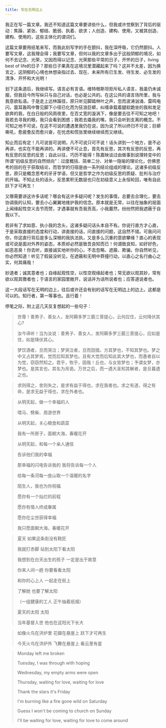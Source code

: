 ```yaml
---
title: 写在无明边上
---
```


我正在写一篇文章。<!--more-->我还不知道这篇文章要讲些什么，但我或许觉察到了背后的驱动：焦躁、紧张、郁结、脆弱、执着、欲求；人创造、建构、使用，又被其创造、建构、使用的，这些主体化的谓词们。

这篇文章要用纸笔来写，而我此刻写字的手在颤抖，我在深呼吸，它仍然颤抖。人要写文章，这我理会得；我要写文章，但何以我的文章多出于这般阴郁的境况，如何不去记念、光荣，又因而得以记念、光荣那些平常的日子，开怀的日子，living best of life的日子？那些日子果真在这境况里潜藏起来了吗？这并不太差，因为换言之，这阴郁的心境也休想染指过去、现在、未来所有已生发、待生发、必生发的清净、开怀和大光明！

划下这条道后，我继续写。语言必有言语。维特根斯坦拒斥私人语言，我虽仍未诚服，但我目今所写纵只与自己对话，也必是公共的。在这公共的语言场所里，我与我意欲私语。于是走上远林蹊径，原只听见脚踏林叶之声，忽而波涛汹涌、雷鸣电闪，震耳轰鸣中瞥见脚下小径已化而为狂浪巨蟒，纠缠承载着腿软跪坐的我和发足欲奔的我，在白日般的风雨夜里，在百丈宽的漩涡下，像是要去往不可知之地吧！我若去寻我的眼，我只会看到困惑；我若去撬我的嘴，我只会听到支离的概念。不可知之地不可说，在这不可说的遭遇里我仍在说，因为说了所以终归不可说；巨蟒嘶吼，愈疲惫反而愈兴奋，在忧虑和慌张里继续继续而又继续。

知止而后有定！凡可说皆可说明，凡不可说只可不说！话头讲到一个地方，是不必再讲，也实在不能再讲的。再讲便不可止息，首先有反思，其次有反思的反思，再有反思的反思的反思；自此以往，巧历不能得！陈嘉映谈过由做事到说理转变中的所谓“初级反思的自然倾向”：过度概括、简单二分、对单一隐喻的理论化，仿佛思考的目的在于获取结论，而哲学的归宿是由一系列结论组成的理论。这诸多初级反思，原只是概念思考的牙牙学语，但又是哲学之作为初级反思的质疑、批判与治疗的开端。不知止处的话头，反思累积无数层也只在初级意义上永恒轮回，唯有自此跃下才可再生！

又哪需要讲这许多话呢？哪会有这许多疑问呢？发生的事情，总要去合理化，要去协调我的认知，要去小心翼翼地维护我的信念。原本就是无常，以往在抽象的层面上闻缘起性空义击节而赞，才遇事就有吾我贡高，小我蕞然，纷纷然把我遮蔽于自我以下。

若非有了求如意、执小我的念头，这诸多疑问话头本自不有。你说行直方才心直，于是采取直接的态度和行动，讲直接的话，问直接的问题，这自然不错。可我问问你，你这直行背后是多么深根的我执法执，又是多么沉重的意欲攀缘？直心的表现或可说是面对外界的姿态，本质却必然是致吾良知而已！何谓致良知，如好好色，如恶恶臭！你去听，直接诚实地听你的心，不去忽略、遮蔽、欺骗，你自然听见，你必然知道！听见了假装没听见，在遮蔽和无明中莽撞行动，以直心之名行曲心之实，何其痛哉！

妙道者；诚其意者也；自缘起观性空，以性空观缘起者也；常无欲以观其妙，常有欲以观其徼者也；于语言的家园里敞开，说话并为话所说者也；应答道说者也。

这一大段话写在无明的边上，往后或许还会有别的话写在无明边上的边上。这都是可以的。知行者，第一等事也。且行着！

停笔之际，附上这几天反复想起的一些句子：

> 世尊！善男子、善女人，发阿耨多罗三藐三菩提心，云何应住，云何降伏其心?
>
> 汝今谛听！当为汝说：善男子、善女人，发阿耨多罗三藐三菩提心，应如是住，如是降伏其心。

> 梦饮酒者，旦而哭泣；梦哭泣者，旦而田猎。方其梦也，不知其梦也。梦之中又占其梦焉，觉而后知其梦也。且有大觉而后知此其大梦也，而愚者自以为觉，窃窃然知之。君乎，牧乎，固哉！丘也，与女皆梦也；予谓女梦，亦梦也。是其言也，其名为吊诡。万世之后，而一遇大圣知其解者，是旦暮遇之也。

> 求则得之，舍则失之，是求有益于得也，求在我者也。求之有道，得之有命，是求无益于得也，求在外者也。

> 从明天起，做一个幸福的人
>
> 喂马、劈柴、周游世界
>
> 从明天起，关心粮食和蔬菜
>
> 我有一所房子，面朝大海，春暖花开
> 
> 从明天起，和每一个亲人通信
>
> 告诉他们我的幸福
>
> 那幸福的闪电告诉我的
> 我将告诉每一个人
> 
> 给每一条河每一座山取一个温暖的名字
>
> 陌生人，我也为你祝福
>
> 愿你有一个灿烂的前程
>
> 愿你有情人终成眷属
>
> 愿你在尘世获得幸福
>
> 我只愿面朝大海，春暖花开

> 夏天
> 如果这条街没有鞋匠
> 
> 我就打赤脚
> 站到太阳下看太阳
> 
> 我想到在白天出生的孩子
> 一定是出于故意
> 
> 你来人间一趟
> 你要看看太阳
> 
> 和你的心上人
> 一起走在街上
> 
> 了解她
> 也要了解太阳
> 
> （一组健康的工人
> 正午抽着纸烟）
> 
> 夏天的太阳
> 太阳
> 
> 当年基督入世
> 他也在这阳光下长大

> 如像火鸟在洪炉里 花瓣在悬崖上 跃下才可再生
>
> 今天火鸟在洪炉外 飞舞在悬崖上 看云里有星

> Monday left me broken
>
> Tuesday, I was through with hoping
>
> Wednesday, my empty arms were open
>
> Thursday, waiting for love, waiting for love
>
> Thank the stars it's Friday
>
> I'm burning like a fire gone wild on Saturday
>
> Guess I won't be coming to church on Sunday
>
> I'll be waiting for love, waiting for love to come around